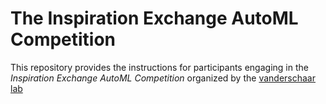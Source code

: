 # The Inspiration Exchange AutoML Competition

This repository provides the instructions for participants engaging in the *Inspiration Exchange AutoML Competition* organized by the [vanderschaar lab](https://www.vanderschaar-lab.com/engagement-sessions/) 
